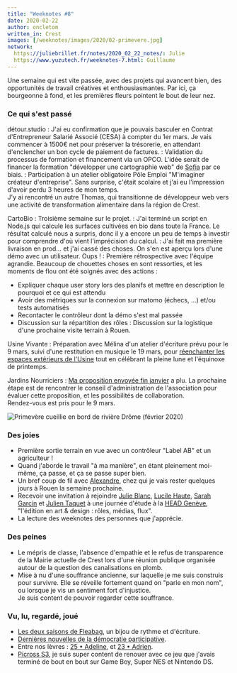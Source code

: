 ```yaml
---
title: "Weeknotes #8"
date: 2020-02-22
author: oncletom
written_in: Crest
images: [/weeknotes/images/2020/02-primevere.jpg]
network:
  https://juliebrillet.fr/notes/2020_02_22_notes/: Julie
  https://www.yuzutech.fr/weeknotes-7.html: Guillaume
---
```


Une semaine qui est vite passée, avec des projets qui avancent bien,
des opportunités de travail créatives et enthousiasmantes.
Par ici, ça bourgeonne à fond, et les premières fleurs pointent le bout de leur nez.

<!--more-->

### Ce qui s'est passé

détour.studio
: J'ai eu confirmation que je pouvais basculer en Contrat d'Entrepreneur Salarié Associé (CESA)
  à compter du 1er mars. Je vais commencer à 1500€ net pour préserver la trésorerie,
  en attendant d'enclencher un bon cycle de paiement de factures.
: Validation du processus de formation et financement via un OPCO.
  L'idée serait de financer la formation "développer une cartographie web" de [Sofia]
  par ce biais.
: Participation à un atelier obligatoire Pôle Emploi "M'imaginer créateur d'entreprise". Sans surprise,
  c'était scolaire et j'ai eu l'impression d'avoir perdu 3 heures de mon temps.<br>
  J'y ai rencontré un autre Thomas, qui transitionne de développeur web vers une
  activité de transformation alimentaire dans la région de Crest.

CartoBio
: Troisième semaine sur le projet.
: J'ai terminé un script en Node.js qui calcule les surfaces cultivées en bio dans toute la France.
  Le résultat calculé nous a surpris, donc il y a encore un peu de temps à investir
  pour comprendre d'où vient l'imprécision du calcul.
: J'ai fait ma première livraison en prod… et j'ai cassé des choses.
  On s'en est aperçu lors d'une démo avec un utilisateur. Oups !
: Première rétrospective avec l'équipe agrandie. Beaucoup de chouettes choses
  en sont ressorties, et les moments de flou ont été soignés avec des actions :
  - Expliquer chaque user story lors des planifs et mettre en description le pourquoi et ce qui est attendu
  - Avoir des métriques sur la connexion sur matomo (échecs, ...) et/ou tests automatisés
  - Recontacter le contrôleur dont la démo s'est mal passée
  - Discussion sur la répartition des rôles
: Discussion sur la logistique d'une prochaine visite terrain à Rouen.


Usine Vivante
: Préparation avec Mélina d'un atelier d'écriture prévu pour le 9 mars,
  suivi d'une restitution en musique le 19 mars,
  pour [réenchanter les espaces extérieurs de l'Usine](https://www.usinevivante.org/retour-sur-le-18-janvier-reenchantement-des-espaces-exterieurs/)
  tout en célébrant la pleine lune et l'équinoxe de printemps.

Jardins Nourriciers
: [Ma proposition envoyée fin janvier](/weeknotes/4/) a plu.
  La prochaine étape est de rencontrer le conseil d'administration de l'association
  pour évaluer cette proposition, et les possibilités de collaboration.<br>
  Rendez-vous est pris pour le 9 mars.


![](/weeknotes/images/2020/02-primevere.jpg "Primevère cueillie en bord de rivière Drôme (février 2020)")


### Des joies

- Première sortie terrain en vue avec un contrôleur "Label AB" et un agriculteur !
- Quand j'aborde le travail "à ma manière", en étant pleinement moi-même,
  ça passe, et ça se passe super bien.
- Un bref coup de fil avec [Alexandre], chez qui je vais rester quelques jours à Rouen la semaine prochaine.
- Recevoir une invitation à rejoindre [Julie Blanc][Julie], [Lucile Haute][Lucile], [Sarah Garcin][Sarah] et [Julien Taquet][Julien]
  à une journée d'étude à la [HEAD Genève], "l'édition en art & design : rôles, médias, flux".
- La lecture des weeknotes des personnes que j'apprécie.


### Des peines

- Le mépris de classe, l'absence d'empathie et le refus de transparence de la
  Mairie actuelle de Crest lors d'une réunion publique organisée autour
  de la question des canalisations en plomb.
- Mise à nu d'une souffrance ancienne, sur laquelle je me suis construis pour survivre.
  Elle se réveille fortement quand on "parle en mon nom", ou lorsque je vis un sentiment fort d'injustice.<br>
  Je suis content de pouvoir regarder cette souffrance.


### Vu, lu, regardé, joué

- [Les deux saisons de Fleabag](https://www.bbc.co.uk/programmes/p070npjv), un bijou de rythme et d'écriture.
- [Dernières nouvelles de la démocratie participative](https://www.franceculture.fr/emissions/politique/dernieres-nouvelles-de-la-democratie-participative).
- Entre nos lèvres : [25 • Adeline](https://soundcloud.com/entrenoslevres/25-adeline),
                  et [23 • Adrien](https://soundcloud.com/entrenoslevres/25-adeline).
- [Picross S3](https://www.nintendo.com/games/detail/picross-s3-switch/), je suis
  super content de renouer avec ce jeu que j'avais terminé de bout en bout
  sur Game Boy, Super NES et Nintendo DS.

[détour.studio]: /
[Sofia]: https://twitter.com/sofiaboulaarab
[Antoine]: https://www.quaternum.net/
[Julie]: http://julie-blanc.fr/
[Julien]: https://www.lesvoisinsdustudio.ch/
[Lucile]: http://lucilehaute.fr/
[Sarah]: http://sarahgarcin.com/
[HEAD Genève]: https://www.hesge.ch/head/
[Guillaume]: https://www.yuzutech.fr/
[Alexandre]: https://apollonet.fr/
